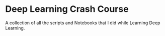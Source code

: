 # Deep Learning Crash Course

A collection of all the scripts and Notebooks that I did while Learning Deep Learning.
